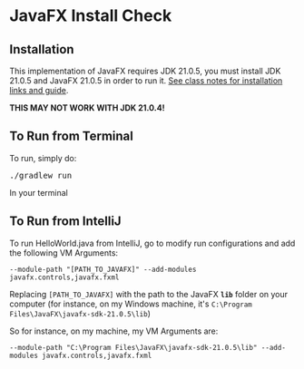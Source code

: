 # JavaFX Install Check

## Installation

This implementation of JavaFX requires JDK 21.0.5, you must install JDK 21.0.5 and JavaFX 21.0.5 in order to run it. [See class notes for installation links and guide](https://docs.google.com/document/d/18UjMUfmNpPkgt-KVVFodydJbbrBgFl5hnWi_MmSMB2I/edit?usp=sharing).

**THIS MAY NOT WORK WITH JDK 21.0.4!**

## To Run from Terminal

To run, simply do:

<pre>./gradlew run</pre>

In your terminal

## To Run from IntelliJ

To run HelloWorld.java from IntelliJ, go to modify run configurations and add the following VM Arguments:

```shell
--module-path "[PATH_TO_JAVAFX]" --add-modules javafx.controls,javafx.fxml
```

Replacing `[PATH_TO_JAVAFX]` with the path to the JavaFX **`lib`** folder on your computer (for instance, on my Windows machine, it's `C:\Program Files\JavaFX\javafx-sdk-21.0.5\lib`)

So for instance, on my machine, my VM Arguments are:

```shell
--module-path "C:\Program Files\JavaFX\javafx-sdk-21.0.5\lib" --add-modules javafx.controls,javafx.fxml
```

